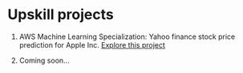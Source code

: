 # Upskill projects

1. AWS Machine Learning Specialization: Yahoo finance stock price prediction for Apple Inc.
   [Explore this project](https://github.com/gautampk95/upskill_projects/tree/main/Project%3A%20AWS%20Machine%20Learning%20Specialization)

2. Coming soon...
